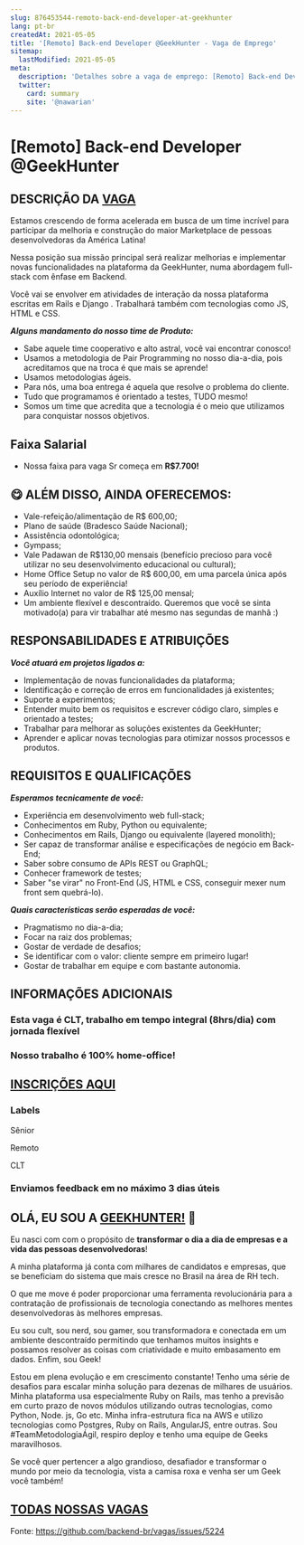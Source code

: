 ```yaml
---
slug: 876453544-remoto-back-end-developer-at-geekhunter
lang: pt-br
createdAt: 2021-05-05
title: '[Remoto] Back-end Developer @GeekHunter - Vaga de Emprego'
sitemap:
  lastModified: 2021-05-05
meta:
  description: 'Detalhes sobre a vaga de emprego: [Remoto] Back-end Developer @GeekHunter'
  twitter:
    card: summary
    site: '@nawarian'
---
```


# [Remoto] Back-end Developer @GeekHunter

## DESCRIÇÃO DA [VAGA](https://geekhunter.gupy.io/jobs/791816) ##

Estamos crescendo de forma acelerada em busca de um time incrível para participar da melhoria e construção do maior Marketplace de pessoas desenvolvedoras da América Latina!

Nessa posição sua missão principal será realizar melhorias e implementar novas funcionalidades na plataforma da GeekHunter, numa abordagem full-stack com ênfase em Backend.

Você vai se envolver em atividades de interação da nossa plataforma escritas em Rails e Django . Trabalhará também com tecnologias como JS, HTML e CSS.

**_Alguns mandamento do nosso time de Produto:_**

- Sabe aquele time cooperativo e alto astral, você vai encontrar conosco!
- Usamos a metodologia de Pair Programming no nosso dia-a-dia, pois acreditamos que na troca é que mais se aprende!
- Usamos metodologias ágeis.
- Para nós, uma boa entrega é aquela que resolve o problema do cliente.
- Tudo que programamos é orientado a testes, TUDO mesmo!
- Somos um time que acredita que a tecnologia é o meio que utilizamos para conquistar nossos objetivos.

## Faixa Salarial

- Nossa faixa para vaga Sr começa em **R$7.700!**

## 😋 ALÉM DISSO, AINDA OFERECEMOS: ##

- Vale-refeição/alimentação de R$ 600,00;
- Plano de saúde (Bradesco Saúde Nacional);
- Assistência odontológica;
- Gympass;
- Vale Padawan de R$130,00 mensais (benefício precioso para você utilizar no seu desenvolvimento educacional ou cultural);
- Home Office Setup no valor de R$ 600,00, em uma parcela única após seu período de experiência!
- Auxílio Internet no valor de R$ 125,00 mensal;
- Um ambiente flexível e descontraído. Queremos que você se sinta motivado(a) para vir trabalhar até mesmo nas segundas de manhã :)

## RESPONSABILIDADES E ATRIBUIÇÕES ##

**_Você atuará em projetos ligados a:_**

- Implementação de novas funcionalidades da plataforma;
- Identificação e correção de erros em funcionalidades já existentes;
- Suporte a experimentos;
- Entender muito bem os requisitos e escrever código claro, simples e orientado a testes;
- Trabalhar para melhorar as soluções existentes da GeekHunter;
- Aprender e aplicar novas tecnologias para otimizar nossos processos e produtos.

## REQUISITOS E QUALIFICAÇÕES ##

**_Esperamos tecnicamente de você:_**

- Experiência em desenvolvimento web full-stack;
- Conhecimentos em Ruby, Python ou equivalente;
- Conhecimentos em Rails, Django ou equivalente (layered monolith);
- Ser capaz de transformar análise e especificações de negócio em Back-End;
- Saber sobre consumo de APIs REST ou GraphQL;
- Conhecer framework de testes;
- Saber "se virar" no Front-End (JS, HTML e CSS, conseguir mexer num front sem quebrá-lo).


**_Quais características serão esperadas de você:_**

- Pragmatismo no dia-a-dia;
- Focar na raiz dos problemas;
- Gostar de verdade de desafios;
- Se identificar com o valor: cliente sempre em primeiro lugar!
- Gostar de trabalhar em equipe e com bastante autonomia.

## INFORMAÇÕES ADICIONAIS ##

### Esta vaga é CLT, trabalho em tempo integral (8hrs/dia) com jornada flexível ###

### Nosso trabalho é 100% home-office! ###

## [INSCRIÇÕES AQUI](https://geekhunter.gupy.io/jobs/791819) ##

### Labels

Sênior

Remoto

CLT

### Enviamos feedback em no máximo 3 dias úteis 

## OLÁ, EU SOU A [GEEKHUNTER!](https://www.geekhunter.com.br/sobre) 👋 ##
Eu nasci com com o propósito de **transformar o dia a dia de empresas e a vida das pessoas desenvolvedoras**!

A minha plataforma já conta com milhares de candidatos e empresas, que se beneficiam do sistema que mais cresce no Brasil na área de RH tech.

O que me move é poder proporcionar uma ferramenta revolucionária para a contratação de profissionais de tecnologia conectando as melhores mentes desenvolvedoras às melhores empresas.

Eu sou cult, sou nerd, sou gamer, sou transformadora e conectada em um ambiente descontraído permitindo que tenhamos muitos insights e possamos resolver as coisas com criatividade e muito embasamento em dados. Enfim, sou Geek!

Estou em plena evolução e em crescimento constante! Tenho uma série de desafios para escalar minha solução para dezenas de milhares de usuários. Minha plataforma usa especialmente Ruby on Rails, mas tenho a previsão em curto prazo de novos módulos utilizando outras tecnologias, como Python, Node. js, Go etc. Minha infra-estrutura fica na AWS e utilizo tecnologias como Postgres, Ruby on Rails, AngularJS, entre outras. Sou #TeamMetodologiaÁgil, respiro deploy e tenho uma equipe de Geeks maravilhosos. 

Se você quer pertencer a algo grandioso, desafiador e transformar o mundo por meio da tecnologia, vista a camisa roxa e venha ser um Geek você também!


## [TODAS NOSSAS VAGAS](https://geekhunter.gupy.io/) ##



Fonte: https://github.com/backend-br/vagas/issues/5224